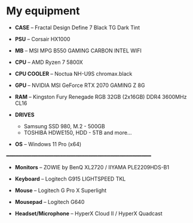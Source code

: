 <h1> My equipment </h1>
<ul>
<li><p><b>CASE</b> – Fractal Design Define 7 Black TG Dark Tint</li>
<li><p><b>PSU</b> – Corsair HX1000</li> 
<li><p><b>MB</b> – MSI MPG B550 GAMING CARBON INTEL WIFI</li>
<li><p><b>CPU</b> – AMD Ryzen 7 5800X</li>
<li><p><b>CPU COOLER</b> – Noctua NH-U9S chromax.black</li>
<li><p><b>GPU</b> – NVIDIA MSI GeForce RTX 2070 GAMING Z 8G</li>
<li><p><b>RAM</b> – Kingston Fury Renegade RGB 32GB (2x16GB) DDR4 3600MHz CL16</li>
<li><p><b>DRIVES</b><ul><li> Samsung SSD 980, M.2 - 500GB </li><li>TOSHIBA HDWE150, HDD - 5TB and more...</li></ul></li>
<li><p><b>OS</b> – Windows 11 Pro (x64)</li>
</ul>
━━━━━━━━━━━━━━━━━━━━━━━━━━━━━━━━━━━━━━━━━━━━━━
<ul>
<li><p><b>Monitors</b> – ZOWIE by BenQ XL2720 / IIYAMA PLE2209HDS-B1</li>
<li><p><b>Keyboard</b> – Logitech G915 LIGHTSPEED TKL</li>
<li><p><b>Mouse</b> – Logitech G Pro X Superlight</li>
<li><p><b>Mousepad</b> – Logitech G640</li>
<li><p><b>Headset/Microphone</b> – HyperX Cloud II / HyperX Quadcast</li>
</ul>
